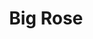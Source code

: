 ---
title: Big Rose
date: 
draft: false

# descripcion
description : Aro pasante de plata con marquesitas. 

materials: Plata 925

color: Plateado

dimensions: 1,6 cm

code: 01-02-0289

type: "Aros"

categories: []

price: $2.330,00

# Images
# first image will be shown in the product page
images:
  # - image: "images/path_to_image"
  # La ubicacion de las imagenes es imagenes/Aros/Aros.Marquesita/01-02-0289-big-rose
  - image: "./images/aros/marquesita/01-02-0289-roseta-grande_a.jpeg"
  - image: "./images/aros/marquesita/01-02-0289-roseta-grande_b.jpeg"
---